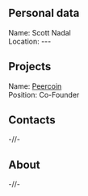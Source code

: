 ## Personal data
Name: Scott Nadal  
Location: ---
## Projects 
Name: [Peercoin](../projects/peercoin.md)  
Position: Co-Founder  
## Contacts
-//-
## About
-//-
